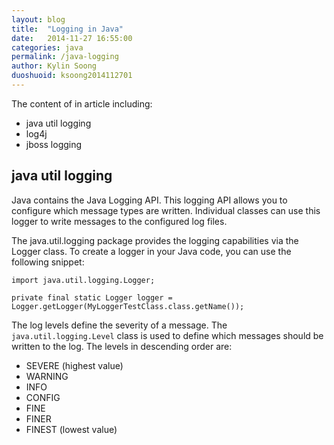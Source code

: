 ```yaml
---
layout: blog
title:  "Logging in Java"
date:   2014-11-27 16:55:00
categories: java
permalink: /java-logging
author: Kylin Soong
duoshuoid: ksoong2014112701
---
```


The content of in article including:

* java util logging
* log4j
* jboss logging

## java util logging

Java contains the Java Logging API. This logging API allows you to configure which message types are written. Individual classes can use this logger to write messages to the configured log files.

The java.util.logging package provides the logging capabilities via the Logger class.  To create a logger in your Java code, you can use the following snippet:

~~~
import java.util.logging.Logger;

private final static Logger logger = Logger.getLogger(MyLoggerTestClass.class.getName()); 
~~~

The log levels define the severity of a message. The `java.util.logging.Level` class is used to define which messages should be written to the log. The levels in descending order are:

* SEVERE (highest value)
* WARNING
* INFO
* CONFIG
* FINE
* FINER
* FINEST  (lowest value) 

### Handler

Each logger can have access to several handlers. The handler receives the log message from the logger and exports it to a certain target. By default, java util logging have 3 handlers:

* ConsoleHandler: Write the log message to console
* FileHandler: Writes the log message to file 
* SocketHandler: Writes the log message to socket

### Formatter

Each handler's output can be configured with a formatter, by default, java util logging have 2 formatter:

* SimpleFormatter: Generate all messages as text 
* XMLFormatter: Generates XML output for the log messages 

The following is a sample to build a customized formatter:

~~~
class MyFormatter extends Formatter {
	
	SimpleDateFormat format = new SimpleDateFormat("MMM dd,yyyy HH:mm");

	public String format(LogRecord record) {
		StringBuffer sb = new StringBuffer();
		sb.append(format.format(new Date(record.getMillis())) + " ");
		sb.append(record.getLevel() + " ");
		sb.append("[" + record.getLoggerName() + "] ");
		sb.append(record.getMessage());
		return sb.toString();
	}
}
~~~

### An example for using java util logging

Run the following code snippets:

~~~
public static void main(String[] args) {
	Logger logger = Logger.getLogger("java.util.logging.TEST");
	logger.setLevel(Level.FINEST);
	ConsoleHandler handler = new ConsoleHandler();
	handler.setLevel(Level.FINEST);
	handler.setFormatter(new MyFormatter());
	logger.setUseParentHandlers(false);
	logger.addHandler(handler);
			
	logger.finest("This is finest test message");
	logger.finer("This is finer test message");
	logger.fine("This is fine test message");
	logger.config("This is config test message");
	logger.info("This is info test message");
	logger.warning("This is warning test message");
	logger.severe("This is severe test message");	
}
~~~

The following output in console:

~~~
Nov 27,2014 14:34 FINEST [java.util.logging.TEST] This is finest test message
Nov 27,2014 14:34 FINER [java.util.logging.TEST] This is finer test message
Nov 27,2014 14:34 FINE [java.util.logging.TEST] This is fine test message
Nov 27,2014 14:34 CONFIG [java.util.logging.TEST] This is config test message
Nov 27,2014 14:34 INFO [java.util.logging.TEST] This is info test message
Nov 27,2014 14:34 WARNING [java.util.logging.TEST] This is warning test message
Nov 27,2014 14:34 SEVERE [java.util.logging.TEST] This is severe test message
~~~

### Configure java util logging globally 

Configure java util logging globally need a logging properties, and including this properties via VM argument:

~~~
-Djava.util.logging.config.file="logging.properties" 
~~~

> Note that there is a sample properties under jre/lib

Base on jre/lib/logging.properties, we change the following 2 lines:

~~~
.level= FINEST
java.util.logging.ConsoleHandler.formatter = com.teiid.quickstart.log.MyFormatter
~~~

then above example can simplify like:

~~~
public static void main(String[] args) {
	Logger logger = Logger.getLogger("java.util.logging.TEST");
	logger.finest("This is finest test message");
	logger.finer("This is finer test message");
	logger.fine("This is fine test message");
	logger.config("This is config test message");
	logger.info("This is info test message");
	logger.warning("This is warning test message");
	logger.severe("This is severe test message");
}
~~~

The log output are same.

## Log4j

Log4j should be most be used logging framework, a extend of java util logging, add more handlers and formatters.

//coming soon

## JBoss logging

[https://docs.jboss.org/author/display/AS72/Logging+Configuration](https://docs.jboss.org/author/display/AS72/Logging+Configuration)

[https://github.com/jboss-logging](https://github.com/jboss-logging)

